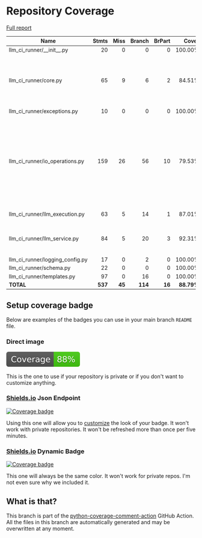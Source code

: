 # Repository Coverage

[Full report](https://htmlpreview.github.io/?https://github.com/Nantero1/ai-first-devops-toolkit/blob/python-coverage-comment-action-data/htmlcov/index.html)

| Name                               |    Stmts |     Miss |   Branch |   BrPart |      Cover |   Missing |
|----------------------------------- | -------: | -------: | -------: | -------: | ---------: | --------: |
| llm\_ci\_runner/\_\_init\_\_.py    |       20 |        0 |        0 |        0 |    100.00% |           |
| llm\_ci\_runner/core.py            |       65 |        9 |        6 |        2 |     84.51% |105, 123, 154-161, 174-175, 177-178 |
| llm\_ci\_runner/exceptions.py      |       10 |        0 |        0 |        0 |    100.00% |           |
| llm\_ci\_runner/io\_operations.py  |      159 |       26 |       56 |       10 |     79.53% |106, 162-165, 170, 186, 189, 192, 196, 217, 308-317, 395, 424-433 |
| llm\_ci\_runner/llm\_execution.py  |       63 |        5 |       14 |        1 |     87.01% |   118-125 |
| llm\_ci\_runner/llm\_service.py    |       84 |        5 |       20 |        3 |     92.31% |183, 188, 190, 200-201 |
| llm\_ci\_runner/logging\_config.py |       17 |        0 |        2 |        0 |    100.00% |           |
| llm\_ci\_runner/schema.py          |       22 |        0 |        0 |        0 |    100.00% |           |
| llm\_ci\_runner/templates.py       |       97 |        0 |       16 |        0 |    100.00% |           |
|                          **TOTAL** |  **537** |   **45** |  **114** |   **16** | **88.79%** |           |


## Setup coverage badge

Below are examples of the badges you can use in your main branch `README` file.

### Direct image

[![Coverage badge](https://raw.githubusercontent.com/Nantero1/ai-first-devops-toolkit/python-coverage-comment-action-data/badge.svg)](https://htmlpreview.github.io/?https://github.com/Nantero1/ai-first-devops-toolkit/blob/python-coverage-comment-action-data/htmlcov/index.html)

This is the one to use if your repository is private or if you don't want to customize anything.

### [Shields.io](https://shields.io) Json Endpoint

[![Coverage badge](https://img.shields.io/endpoint?url=https://raw.githubusercontent.com/Nantero1/ai-first-devops-toolkit/python-coverage-comment-action-data/endpoint.json)](https://htmlpreview.github.io/?https://github.com/Nantero1/ai-first-devops-toolkit/blob/python-coverage-comment-action-data/htmlcov/index.html)

Using this one will allow you to [customize](https://shields.io/endpoint) the look of your badge.
It won't work with private repositories. It won't be refreshed more than once per five minutes.

### [Shields.io](https://shields.io) Dynamic Badge

[![Coverage badge](https://img.shields.io/badge/dynamic/json?color=brightgreen&label=coverage&query=%24.message&url=https%3A%2F%2Fraw.githubusercontent.com%2FNantero1%2Fai-first-devops-toolkit%2Fpython-coverage-comment-action-data%2Fendpoint.json)](https://htmlpreview.github.io/?https://github.com/Nantero1/ai-first-devops-toolkit/blob/python-coverage-comment-action-data/htmlcov/index.html)

This one will always be the same color. It won't work for private repos. I'm not even sure why we included it.

## What is that?

This branch is part of the
[python-coverage-comment-action](https://github.com/marketplace/actions/python-coverage-comment)
GitHub Action. All the files in this branch are automatically generated and may be
overwritten at any moment.